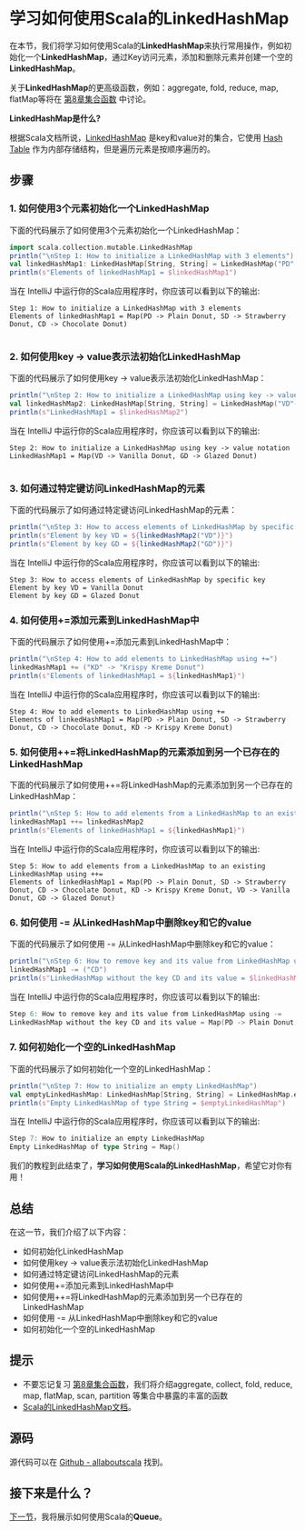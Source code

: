 # 学习如何使用Scala的LinkedHashMap

在本节，我们将学习如何使用Scala的**LinkedHashMap**来执行常用操作，例如初始化一个**LinkedHashMap**，通过Key访问元素，添加和删除元素并创建一个空的**LinkedHashMap**。

关于**LinkedHashMap**的更高级函数，例如：aggregate, fold, reduce, map, flatMap等将在 [第8章集合函数](tutorial/8_1.md) 中讨论。

**LinkedHashMap是什么?**

根据Scala文档所说，[LinkedHashMap](http://www.scala-lang.org/api/rc2/scala/collection/mutable/LinkedHashMap.html) 是key和value对的集合，它使用 [Hash Table](http://docs.scala-lang.org/overviews/collections/concrete-mutable-collection-classes) 作为内部存储结构，但是遍历元素是按顺序遍历的。

## 步骤

### 1. 如何使用3个元素初始化一个LinkedHashMap

下面的代码展示了如何使用3个元素初始化一个LinkedHashMap：

```scala
import scala.collection.mutable.LinkedHashMap
println("\nStep 1: How to initialize a LinkedHashMap with 3 elements")
val linkedHashMap1: LinkedHashMap[String, String] = LinkedHashMap("PD" -> "Plain Donut", "SD" ->"Strawberry Donut", "CD" -> "Chocolate Donut")
println(s"Elements of linkedHashMap1 = $linkedHashMap1")


```

当在 IntelliJ 中运行你的Scala应用程序时，你应该可以看到以下的输出:


```
Step 1: How to initialize a LinkedHashMap with 3 elements
Elements of linkedHashMap1 = Map(PD -> Plain Donut, SD -> Strawberry Donut, CD -> Chocolate Donut)


```

### 2. 如何使用key -> value表示法初始化LinkedHashMap

下面的代码展示了如何使用key -> value表示法初始化LinkedHashMap：

```scala
println("\nStep 2: How to initialize a LinkedHashMap using key -> value notation")
val linkedHashMap2: LinkedHashMap[String, String] = LinkedHashMap("VD"-> "Vanilla Donut", "GD" -> "Glazed Donut")
println(s"LinkedHashMap1 = $linkedHashMap2")

```

当在 IntelliJ 中运行你的Scala应用程序时，你应该可以看到以下的输出:

```
Step 2: How to initialize a LinkedHashMap using key -> value notation
LinkedHashMap1 = Map(VD -> Vanilla Donut, GD -> Glazed Donut)


```

### 3. 如何通过特定键访问LinkedHashMap的元素


下面的代码展示了如何通过特定键访问LinkedHashMap的元素：

```scala
println("\nStep 3: How to access elements of LinkedHashMap by specific key")
println(s"Element by key VD = ${linkedHashMap2("VD")}")
println(s"Element by key GD = ${linkedHashMap2("GD")}")

```

当在 IntelliJ 中运行你的Scala应用程序时，你应该可以看到以下的输出:

```
Step 3: How to access elements of LinkedHashMap by specific key
Element by key VD = Vanilla Donut
Element by key GD = Glazed Donut

```

### 4. 如何使用+=添加元素到LinkedHashMap中

下面的代码展示了如何使用+=添加元素到LinkedHashMap中：

```scala
println("\nStep 4: How to add elements to LinkedHashMap using +=")
linkedHashMap1 += ("KD" -> "Krispy Kreme Donut")
println(s"Elements of linkedHashMap1 = ${linkedHashMap1}")

```

当在 IntelliJ 中运行你的Scala应用程序时，你应该可以看到以下的输出:

```
Step 4: How to add elements to LinkedHashMap using +=
Elements of linkedHashMap1 = Map(PD -> Plain Donut, SD -> Strawberry Donut, CD -> Chocolate Donut, KD -> Krispy Kreme Donut)

```

### 5. 如何使用++=将LinkedHashMap的元素添加到另一个已存在的LinkedHashMap

下面的代码展示了如何使用++=将LinkedHashMap的元素添加到另一个已存在的LinkedHashMap：

```scala
println("\nStep 5: How to add elements from a LinkedHashMap to an existing LinkedHashMap using ++=")
linkedHashMap1 ++= linkedHashMap2
println(s"Elements of linkedHashMap1 = ${linkedHashMap1}")

```

当在 IntelliJ 中运行你的Scala应用程序时，你应该可以看到以下的输出:

```
Step 5: How to add elements from a LinkedHashMap to an existing LinkedHashMap using ++=
Elements of linkedHashMap1 = Map(PD -> Plain Donut, SD -> Strawberry Donut, CD -> Chocolate Donut, KD -> Krispy Kreme Donut, VD -> Vanilla Donut, GD -> Glazed Donut)

```

 

### 6. 如何使用 -= 从LinkedHashMap中删除key和它的value

下面的代码展示了如何使用 -= 从LinkedHashMap中删除key和它的value：

```scala
println("\nStep 6: How to remove key and its value from LinkedHashMap using -=")
linkedHashMap1 -= ("CD")
println(s"LinkedHashMap without the key CD and its value = $linkedHashMap1")

```

当在 IntelliJ 中运行你的Scala应用程序时，你应该可以看到以下的输出:

```scala
Step 6: How to remove key and its value from LinkedHashMap using -=
LinkedHashMap without the key CD and its value = Map(PD -> Plain Donut, SD -> Strawberry Donut, KD -> Krispy Kreme Donut, VD -> Vanilla Donut, GD -> Glazed Donut)

```

 

### 7. 如何初始化一个空的LinkedHashMap

下面的代码展示了如何初始化一个空的LinkedHashMap：

```scala
println("\nStep 7: How to initialize an empty LinkedHashMap")
val emptyLinkedHashMap: LinkedHashMap[String, String] = LinkedHashMap.empty[String,String]
println(s"Empty LinkedHashMap of type String = $emptyLinkedHashMap")


```

当在 IntelliJ 中运行你的Scala应用程序时，你应该可以看到以下的输出:

```scala
Step 7: How to initialize an empty LinkedHashMap
Empty LinkedHashMap of type String = Map()

```

我们的教程到此结束了，**学习如何使用Scala的LinkedHashMap**，希望它对你有用！
 
## 总结

在这一节，我们介绍了以下内容：

- 如何初始化LinkedHashMap
- 如何使用key -> value表示法初始化LinkedHashMap
- 如何通过特定键访问LinkedHashMap的元素
- 如何使用+=添加元素到LinkedHashMap中
- 如何使用++=将LinkedHashMap的元素添加到另一个已存在的LinkedHashMap
- 如何使用 -= 从LinkedHashMap中删除key和它的value
- 如何初始化一个空的LinkedHashMap


## 提示

- 不要忘记复习 [第8章集合函数](tutorial/8_1.md)，我们将介绍aggregate, collect, fold, reduce, map, flatMap, scan, partition 等集合中暴露的丰富的函数
- [Scala的LinkedHashMap文档](http://www.scala-lang.org/api/current/#scala.collection.mutable.LinkedHashMap)。


## 源码

源代码可以在 [Github - allaboutscala](https://github.com/nadimbahadoor/allaboutscala) 找到。

 
## 接下来是什么？

[下一节](7_10.md)，我将展示如何使用Scala的**Queue**。
